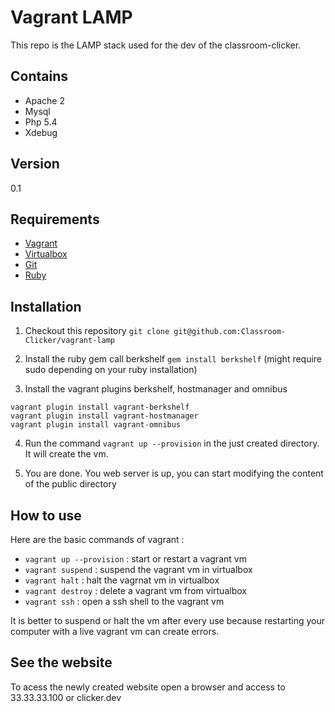 Vagrant LAMP
============

This repo is the LAMP stack used for the dev of the classroom-clicker.

Contains
--------
- Apache 2
- Mysql
- Php 5.4
- Xdebug

Version
-------
0.1

Requirements
------------
- [Vagrant](http://www.vagrantup.com/downloads.html)
- [Virtualbox](https://www.virtualbox.org/wiki/Downloads)
- [Git](http://git-scm.com/downloads)
- [Ruby](https://www.ruby-lang.org/fr/)

Installation
------------
1) Checkout this repository ```git clone git@github.com:Classroom-Clicker/vagrant-lamp```

2) Install the ruby gem call berkshelf ``` gem install berkshelf ``` (might require sudo depending on your ruby installation)

3) Install the vagrant plugins berkshelf, hostmanager and omnibus 
```
vagrant plugin install vagrant-berkshelf
vagrant plugin install vagrant-hostmanager
vagrant plugin install vagrant-omnibus 
```

4) Run the command ```vagrant up --provision``` in the just created directory. It will create the vm.

5) You are done. You web server is up, you can start modifying the content of the public directory

How to use
----------
Here are the basic commands of vagrant :

- ```vagrant up --provision``` : start or restart a vagrant vm
- ```vagrant suspend``` : suspend the vagrant vm in virtualbox
- ```vagrant halt``` : halt the vagrnat vm in virtualbox
- ```vagrant destroy``` : delete a vagrant vm from virtualbox
- ```vagrant ssh``` : open a ssh shell to the vagrant vm

It is better to suspend or halt the vm after every use because restarting your computer with a live vagrant vm can create errors.

See the website
-------------
To acess the newly created website open a browser and access to 33.33.33.100 or clicker.dev
